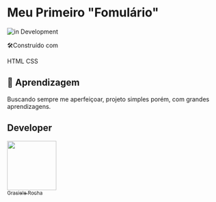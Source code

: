 # Meu Primeiro "Fomulário"

![in Development](https://img.shields.io/badge/Primeiro%20-%20Formulário-green) 

🛠️Construído com

HTML
CSS

## 🚀 Aprendizagem

Buscando sempre me aperfeiçoar, projeto simples porém, com grandes aprendizagens.


## Developer

[<img src="https://avatars.githubusercontent.com/u/104076058?v=4" width=115><br><sub>Grasiele Rocha</sub>](https://github.com/GrasieleRocha) 
